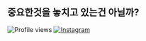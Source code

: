 ## 중요한것을 놓치고 있는건 아닐까?
![Profile views](https://gpvc.arturio.dev/Parkdoyung)
[![Instagram](https://img.shields.io/badge/Instagram-@do0park_-DB2973?logo=instagram&logoColor=white)](https://www.instagram.com/do0park_)

